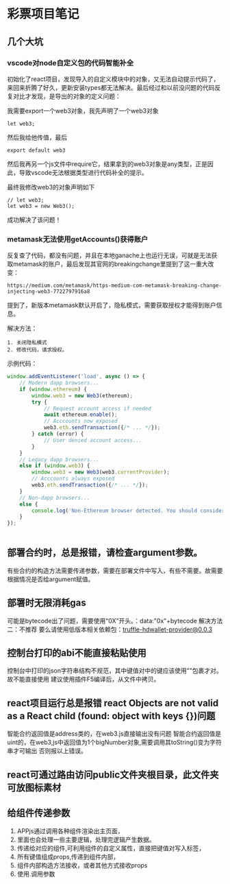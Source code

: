 # 彩票项目笔记

## 几个大坑

### vscode对node自定义包的代码智能补全

初始化了react项目，发现导入的自定义模块中的对象，又无法自动提示代码了，来回来折腾了好久，更新安装types都无法解决。最后经过和以前没问题的代码反复对比才发现，是导出的对象的定义问题：

我需要export一个web3对象，我先声明了一个web3对象

    let web3;
然后我给他传值，最后

    export default web3
然后我再另一个js文件中require它，结果拿到的web3对象是any类型，正是因此，导致vscode无法根据类型进行代码补全的提示。

最终我修改web3的对象声明如下

    // let web3;
    let web3 = new Web3();

成功解决了该问题！

### metamask无法使用getAccounts()获得账户

反复查了代码，都没有问题，并且在本地ganache上也运行无误，可就是无法获取metamask的账户，最后发现其官网的breakingchange里提到了这一重大改变：

    https://medium.com/metamask/https-medium-com-metamask-breaking-change-injecting-web3-7722797916a8

提到了，新版本metamask默认开启了，隐私模式，需要获取授权才能得到账户信息。

解决方法：

    1. 关闭隐私模式
    2. 修改代码，请求授权。

示例代码：

``` javascript
window.addEventListener('load', async () => {
    // Modern dapp browsers...
    if (window.ethereum) {
        window.web3 = new Web3(ethereum);
        try {
            // Request account access if needed
            await ethereum.enable();
            // Acccounts now exposed
            web3.eth.sendTransaction({/* ... */});
        } catch (error) {
            // User denied account access...
        }
    }
    // Legacy dapp browsers...
    else if (window.web3) {
        window.web3 = new Web3(web3.currentProvider);
        // Acccounts always exposed
        web3.eth.sendTransaction({/* ... */});
    }
    // Non-dapp browsers...
    else {
        console.log('Non-Ethereum browser detected. You should consider trying MetaMask!');
    }
});
    
```

## 部署合约时，总是报错，请检查argument参数。

有些合约的构造方法需要传递参数，需要在部署文件中写入，有些不需要。故需要根据情况是否给argument赋值。

## 部署时无限消耗gas

可能是bytecode出了问题，需要使用“0X”开头。：data:"0x"+bytecode
解决方法二：不推荐
要么请使用低版本相关依赖包：truffle-hdwallet-provider@0.0.3

## 控制台打印的abi不能直接粘贴使用

控制台中打印的json字符串结构不规范，其中键值对中的键应该使用""包裹才对。故不能直接使用
建议使用插件F5编译后，从文件中拷贝。

## react项目运行总是报错 react Objects are not valid as a React child (found: object with keys {})问题

智能合约返回值是address类的，在web3.js直接输出没有问题
智能合约返回值是uint的，在web3,js中返回值为1个bigNumber对象,需要调用其toString()变为字符串才可输出
否则报以上错误。

## react可通过路由访问public文件夹根目录，此文件夹可放图标素材

## 给组件传递参数

1. APPjs通过调用各种组件渲染出主页面，
2. 里面也会处理一些主要逻辑，处理完逻辑产生数据。
3. 传递给对应的组件,可利用组件的自定义属性，直接把键值对写入标签，
4. 所有键值组成props,传递到组件内部，
5. 组件内部构造方法接收，或者其他方式接收props
6. 使用.调用参数
